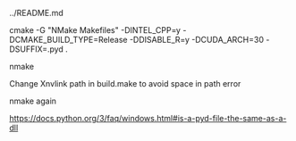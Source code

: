 ../README.md


cmake -G "NMake Makefiles" -DINTEL_CPP=y -DCMAKE_BUILD_TYPE=Release -DDISABLE_R=y -DCUDA_ARCH=30 -DSUFFIX=.pyd .

nmake

Change Xnvlink path in build.make to avoid space in path error

nmake again

https://docs.python.org/3/faq/windows.html#is-a-pyd-file-the-same-as-a-dll